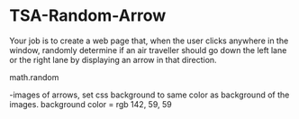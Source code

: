 # TSA-Random-Arrow

Your job is to create a web page that, when the user clicks anywhere in the window, randomly determine if an air traveller should go down the left lane or the right lane by displaying an arrow in that direction.

math.random

-images of arrows, set css background to same color as background 
of the images.
background color = rgb 142, 59, 59

